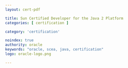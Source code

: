 ```yaml
---
layout: cert-pdf

title: Sun Certified Developer for the Java 2 Platform
categories: [ certification ]

category: 'certification'

noindex: true
authority: oracle
keywords: "oracle, scea, java, certification"
logo: oracle-logo.png

---
```

